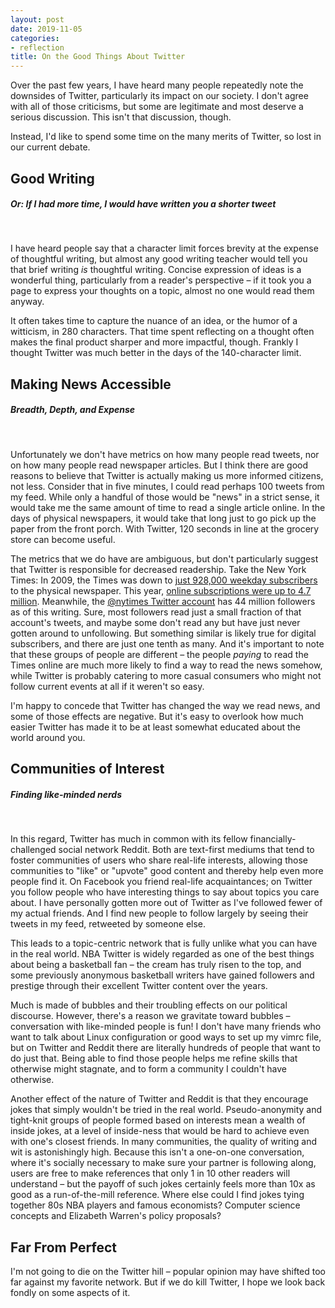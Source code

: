 ```yaml
---
layout: post
date: 2019-11-05
categories:
- reflection
title: On the Good Things About Twitter
---
```


Over the past few years, I have heard many people repeatedly note the downsides of Twitter, particularly its impact on our society. I don't agree with all of those criticisms, but some are legitimate and most deserve a serious discussion. This isn't that discussion, though.

Instead, I'd like to spend some time on the many merits of Twitter, so lost in our current debate.

## Good Writing
##### _Or: If I had more time, I would have written you a shorter tweet_
<br>

I have heard people say that a character limit forces brevity at the expense of thoughtful writing, but almost any good writing teacher would tell you that brief writing _is_ thoughtful writing. Concise expression of ideas is a wonderful thing, particularly from a reader's perspective – if it took you a page to express your thoughts on a topic, almost no one would read them anyway.

It often takes time to capture the nuance of an idea, or the humor of a witticism, in 280 characters. That time spent reflecting on a thought often makes the final product sharper and more impactful, though. Frankly I thought Twitter was much better in the days of the 140-character limit.

## Making News Accessible
##### _Breadth, Depth, and Expense_
<br>

Unfortunately we don't have metrics on how many people read tweets, nor on how many people read newspaper articles. But I think there are good reasons to believe that Twitter is actually making us more informed citizens, not less. Consider that in five minutes, I could read perhaps 100 tweets from my feed. While only a handful of those would be "news" in a strict sense, it would take me the same amount of time to read a single article online. In the days of physical newspapers, it would take that long just to go pick up the paper from the front porch. With Twitter, 120 seconds in line at the grocery store can become useful.

The metrics that we do have are ambiguous, but don't particularly suggest that Twitter is responsible for decreased readership. Take the New York Times: In 2009, the Times was down to [just 928,000 weekday subscribers](https://www.nytimes.com/2019/08/07/business/media/new-york-times-earnings.html) to the physical newspaper. This year, [online subscriptions were up to 4.7 million](https://www.nytimes.com/2009/10/27/business/media/27audit.html). Meanwhile, the [@nytimes Twitter account](https://twitter.com/nytimes) has 44 million followers as of this writing. Sure, most followers read just a small fraction of that account's tweets, and maybe some don't read any but have just never gotten around to unfollowing. But something similar is likely true for digital subscribers, and there are just one tenth as many. And it's important to note that these groups of people are different – the people _paying_ to read the Times online are much more likely to find a way to read the news somehow, while Twitter is probably catering to more casual consumers who might not follow current events at all if it weren't so easy.

I'm happy to concede that Twitter has changed the way we read news, and some of those effects are negative. But it's easy to overlook how much easier Twitter has made it to be at least somewhat educated about the world around you.

## Communities of Interest
##### _Finding like-minded nerds_
<br>

In this regard, Twitter has much in common with its fellow financially-challenged social network Reddit. Both are text-first mediums that tend to foster communities of users who share real-life interests, allowing those communities to "like" or "upvote" good content and thereby help even more people find it. On Facebook you friend real-life acquaintances; on Twitter you follow people who have interesting things to say about topics you care about. I have personally gotten more out of Twitter as I've followed fewer of my actual friends. And I find new people to follow largely by seeing their tweets in my feed, retweeted by someone else.

This leads to a topic-centric network that is fully unlike what you can have in the real world. NBA Twitter is widely regarded as one of the best things about being a basketball fan – the cream has truly risen to the top, and some previously anonymous basketball writers have gained followers and prestige through their excellent Twitter content over the years.

Much is made of bubbles and their troubling effects on our political discourse. However, there's a reason we gravitate toward bubbles – conversation with like-minded people is fun! I don't have many friends who want to talk about Linux configuration or good ways to set up my vimrc file, but on Twitter and Reddit there are literally hundreds of people that want to do just that. Being able to find those people helps me refine skills that otherwise might stagnate, and to form a community I couldn't have otherwise.

Another effect of the nature of Twitter and Reddit is that they encourage jokes that simply wouldn't be tried in the real world. Pseudo-anonymity and tight-knit groups of people formed based on interests mean a wealth of inside jokes, at a level of inside-ness that would be hard to achieve even with one's closest friends. In many communities, the quality of writing and wit is astonishingly high. Because this isn't a one-on-one conversation, where it's socially necessary to make sure your partner is following along, users are free to make references that only 1 in 10 other readers will understand – but the payoff of such jokes certainly feels more than 10x as good as a run-of-the-mill reference. Where else could I find jokes tying together 80s NBA players and famous economists? Computer science concepts and Elizabeth Warren's policy proposals?

## Far From Perfect
I'm not going to die on the Twitter hill – popular opinion may have shifted too far against my favorite network. But if we do kill Twitter, I hope we look back fondly on some aspects of it.
